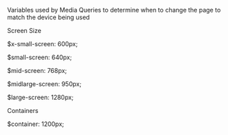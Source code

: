 Variables used by Media Queries to determine when to change the page to match the device being used

Screen Size

\$x-small-screen: 600px;

\$small-screen: 640px;

\$mid-screen: 768px;

\$midlarge-screen: 950px;

\$large-screen: 1280px;

Containers

\$container: 1200px;
